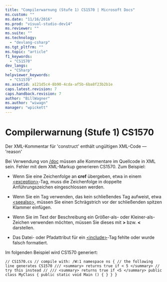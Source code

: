 ```yaml
---
title: "Compilerwarnung (Stufe 1) CS1570 | Microsoft Docs"
ms.custom: ""
ms.date: "11/16/2016"
ms.prod: "visual-studio-dev14"
ms.reviewer: ""
ms.suite: ""
ms.technology: 
  - "devlang-csharp"
ms.tgt_pltfrm: ""
ms.topic: "article"
f1_keywords: 
  - "CS1570"
dev_langs: 
  - "CSharp"
helpviewer_keywords: 
  - "CS1570"
ms.assetid: a121d5c4-8b90-4cda-af5b-6ba8f23b2b1e
caps.latest.revision: 7
caps.handback.revision: 7
author: "BillWagner"
ms.author: "wiwagn"
manager: "wpickett"
---
```

# Compilerwarnung (Stufe 1) CS1570
Der XML\-Kommentar für 'construct' enthält ungültigen XML\-Code — 'reason'  
  
 Bei Verwendung von [\/doc](../../csharp/language-reference/compiler-options/doc-compiler-option.md) müssen alle Kommentare im Quellcode in XML sein. Fehler mit dem XML\-Markup generieren CS1570. Zum Beispiel:  
  
-   Wenn Sie eine Zeichenfolge an **cref** übergeben, etwa in einem [\<exception\>](../../csharp/programming-guide/xmldoc/exception.md)\-Tag, muss die Zeichenfolge in doppelte Anführungszeichen eingeschlossen werden.  
  
-   Wenn Sie ein Tag verwenden, das kein schließendes Tag aufweist, etwa [\<seealso\>](../../csharp/programming-guide/xmldoc/seealso.md), müssen Sie einen Schrägstrich vor der schließenden spitzen Klammer einfügen.  
  
-   Wenn Sie im Text der Beschreibung ein Größer\-als\- oder Kleiner\-als\-Zeichen verwenden möchten, müssen Sie dieses mit **&gt;** bzw. **&lt;** darstellen.  
  
-   Das Datei\- oder Pfadattribut für ein [\<include\>](../../csharp/programming-guide/xmldoc/include.md)\-Tag fehlte oder wurde falsch formatiert.  
  
 Im folgenden Beispiel wird CS1570 generiert:  
  
```  
// CS1570.cs // compile with: /W:1 namespace ns { // the following line generates CS1570 /// <summary> returns true if < 5 </summary> // try this instead // /// <summary> returns true if <5 </summary> public class MyClass { public static void Main () { } } }  
```